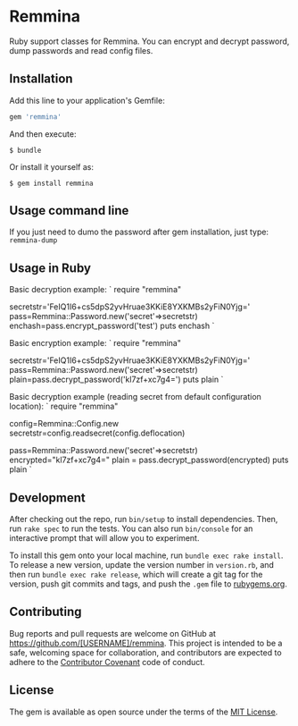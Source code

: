 # Remmina

Ruby support classes for Remmina. You can encrypt and decrypt password, dump passwords and 
read config files.

## Installation

Add this line to your application's Gemfile:

```ruby
gem 'remmina'
```

And then execute:

    $ bundle

Or install it yourself as:

    $ gem install remmina

## Usage command line

If you just need to dumo the password after gem installation, just type:
`
remmina-dump
`

## Usage in Ruby


Basic decryption example:
`
require "remmina"

secretstr='FeIQ1I6+cs5dpS2yvHruae3KKiE8YXKMBs2yFiN0Yjg='
pass=Remmina::Password.new('secret'=>secretstr)
enchash=pass.encrypt_password('test')
puts enchash
`

Basic encryption example:
`
require "remmina"

secretstr='FeIQ1I6+cs5dpS2yvHruae3KKiE8YXKMBs2yFiN0Yjg='
pass=Remmina::Password.new('secret'=>secretstr)
plain=pass.decrypt_password('kl7zf+xc7g4=')
puts plain
`

Basic decryption example (reading secret from default configuration location):
`
require "remmina"

config=Remmina::Config.new
secretstr=config.readsecret(config.deflocation)

pass=Remmina::Password.new('secret'=>secretstr)
encrypted="kl7zf+xc7g4="
plain = pass.decrypt_password(encrypted)
puts plain
`

## Development

After checking out the repo, run `bin/setup` to install dependencies. Then, run `rake spec` to run the tests. You can also run `bin/console` for an interactive prompt that will allow you to experiment.

To install this gem onto your local machine, run `bundle exec rake install`. To release a new version, update the version number in `version.rb`, and then run `bundle exec rake release`, which will create a git tag for the version, push git commits and tags, and push the `.gem` file to [rubygems.org](https://rubygems.org).

## Contributing

Bug reports and pull requests are welcome on GitHub at https://github.com/[USERNAME]/remmina. This project is intended to be a safe, welcoming space for collaboration, and contributors are expected to adhere to the [Contributor Covenant](http://contributor-covenant.org) code of conduct.


## License

The gem is available as open source under the terms of the [MIT License](http://opensource.org/licenses/MIT).


